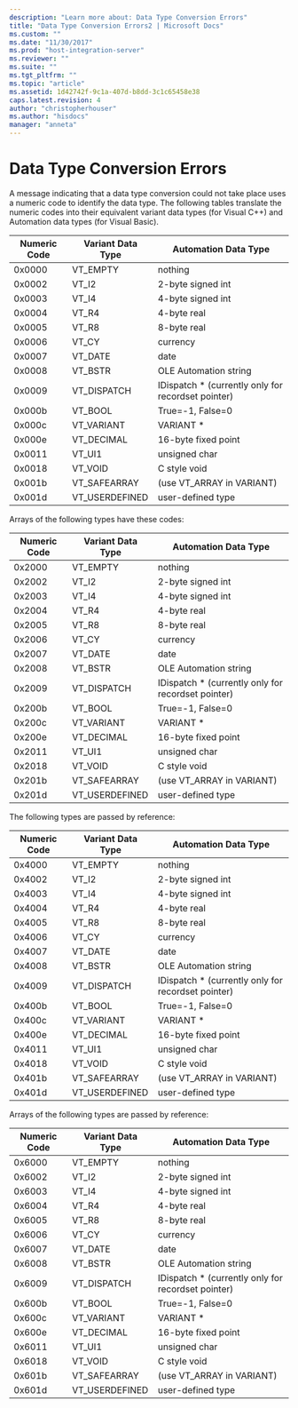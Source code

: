 ```yaml
---
description: "Learn more about: Data Type Conversion Errors"
title: "Data Type Conversion Errors2 | Microsoft Docs"
ms.custom: ""
ms.date: "11/30/2017"
ms.prod: "host-integration-server"
ms.reviewer: ""
ms.suite: ""
ms.tgt_pltfrm: ""
ms.topic: "article"
ms.assetid: 1d42742f-9c1a-407d-b8dd-3c1c65458e38
caps.latest.revision: 4
author: "christopherhouser"
ms.author: "hisdocs"
manager: "anneta"
---
```

# Data Type Conversion Errors
A message indicating that a data type conversion could not take place uses a numeric code to identify the data type. The following tables translate the numeric codes into their equivalent variant data types (for Visual C++) and Automation data types (for Visual Basic).  
  
|Numeric Code|Variant Data Type|Automation Data Type|  
|------------------|-----------------------|--------------------------|  
|0x0000|VT_EMPTY|nothing|  
|0x0002|VT_I2|2-byte signed int|  
|0x0003|VT_I4|4-byte signed int|  
|0x0004|VT_R4|4-byte real|  
|0x0005|VT_R8|8-byte real|  
|0x0006|VT_CY|currency|  
|0x0007|VT_DATE|date|  
|0x0008|VT_BSTR|OLE Automation string|  
|0x0009|VT_DISPATCH|IDispatch * (currently only for recordset pointer)|  
|0x000b|VT_BOOL|True=-1, False=0|  
|0x000c|VT_VARIANT|VARIANT *|  
|0x000e|VT_DECIMAL|16-byte fixed point|  
|0x0011|VT_UI1|unsigned char|  
|0x0018|VT_VOID|C style void|  
|0x001b|VT_SAFEARRAY|(use VT_ARRAY in VARIANT)|  
|0x001d|VT_USERDEFINED|user-defined type|  
  
 Arrays of the following types have these codes:  
  
|Numeric Code|Variant Data Type|Automation Data Type|  
|------------------|-----------------------|--------------------------|  
|0x2000|VT_EMPTY|nothing|  
|0x2002|VT_I2|2-byte signed int|  
|0x2003|VT_I4|4-byte signed int|  
|0x2004|VT_R4|4-byte real|  
|0x2005|VT_R8|8-byte real|  
|0x2006|VT_CY|currency|  
|0x2007|VT_DATE|date|  
|0x2008|VT_BSTR|OLE Automation string|  
|0x2009|VT_DISPATCH|IDispatch * (currently only for recordset pointer)|  
|0x200b|VT_BOOL|True=-1, False=0|  
|0x200c|VT_VARIANT|VARIANT *|  
|0x200e|VT_DECIMAL|16-byte fixed point|  
|0x2011|VT_UI1|unsigned char|  
|0x2018|VT_VOID|C style void|  
|0x201b|VT_SAFEARRAY|(use VT_ARRAY in VARIANT)|  
|0x201d|VT_USERDEFINED|user-defined type|  
  
 The following types are passed by reference:  
  
|Numeric Code|Variant Data Type|Automation Data Type|  
|------------------|-----------------------|--------------------------|  
|0x4000|VT_EMPTY|nothing|  
|0x4002|VT_I2|2-byte signed int|  
|0x4003|VT_I4|4-byte signed int|  
|0x4004|VT_R4|4-byte real|  
|0x4005|VT_R8|8-byte real|  
|0x4006|VT_CY|currency|  
|0x4007|VT_DATE|date|  
|0x4008|VT_BSTR|OLE Automation string|  
|0x4009|VT_DISPATCH|IDispatch * (currently only for recordset pointer)|  
|0x400b|VT_BOOL|True=-1, False=0|  
|0x400c|VT_VARIANT|VARIANT *|  
|0x400e|VT_DECIMAL|16-byte fixed point|  
|0x4011|VT_UI1|unsigned char|  
|0x4018|VT_VOID|C style void|  
|0x401b|VT_SAFEARRAY|(use VT_ARRAY in VARIANT)|  
|0x401d|VT_USERDEFINED|user-defined type|  
  
 Arrays of the following types are passed by reference:  
  
|Numeric Code|Variant Data Type|Automation Data Type|  
|------------------|-----------------------|--------------------------|  
|0x6000|VT_EMPTY|nothing|  
|0x6002|VT_I2|2-byte signed int|  
|0x6003|VT_I4|4-byte signed int|  
|0x6004|VT_R4|4-byte real|  
|0x6005|VT_R8|8-byte real|  
|0x6006|VT_CY|currency|  
|0x6007|VT_DATE|date|  
|0x6008|VT_BSTR|OLE Automation string|  
|0x6009|VT_DISPATCH|IDispatch * (currently only for recordset pointer)|  
|0x600b|VT_BOOL|True=-1, False=0|  
|0x600c|VT_VARIANT|VARIANT *|  
|0x600e|VT_DECIMAL|16-byte fixed point|  
|0x6011|VT_UI1|unsigned char|  
|0x6018|VT_VOID|C style void|  
|0x601b|VT_SAFEARRAY|(use VT_ARRAY in VARIANT)|  
|0x601d|VT_USERDEFINED|user-defined type|
